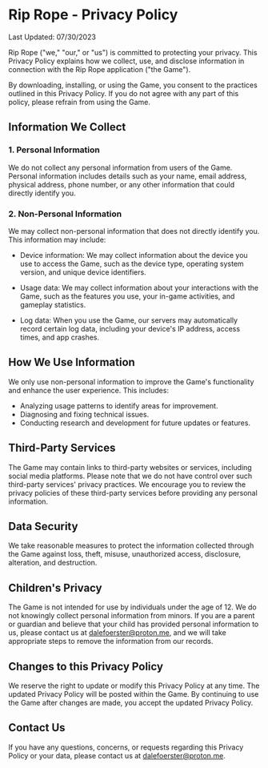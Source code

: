 # Rip Rope - Privacy Policy

Last Updated: 07/30/2023

Rip Rope ("we," "our," or "us") is committed to protecting your privacy. This Privacy Policy explains how we collect, use, and disclose information in connection with the Rip Rope application ("the Game").

By downloading, installing, or using the Game, you consent to the practices outlined in this Privacy Policy. If you do not agree with any part of this policy, please refrain from using the Game.

## Information We Collect

### 1. Personal Information

We do not collect any personal information from users of the Game. Personal information includes details such as your name, email address, physical address, phone number, or any other information that could directly identify you.

### 2. Non-Personal Information

We may collect non-personal information that does not directly identify you. This information may include:

- Device information: We may collect information about the device you use to access the Game, such as the device type, operating system version, and unique device identifiers.

- Usage data: We may collect information about your interactions with the Game, such as the features you use, your in-game activities, and gameplay statistics.

- Log data: When you use the Game, our servers may automatically record certain log data, including your device's IP address, access times, and app crashes.

## How We Use Information

We only use non-personal information to improve the Game's functionality and enhance the user experience. This includes:

- Analyzing usage patterns to identify areas for improvement.
- Diagnosing and fixing technical issues.
- Conducting research and development for future updates or features.

## Third-Party Services

The Game may contain links to third-party websites or services, including social media platforms. Please note that we do not have control over such third-party services' privacy practices. We encourage you to review the privacy policies of these third-party services before providing any personal information.

## Data Security

We take reasonable measures to protect the information collected through the Game against loss, theft, misuse, unauthorized access, disclosure, alteration, and destruction.

## Children's Privacy

The Game is not intended for use by individuals under the age of 12. We do not knowingly collect personal information from minors. If you are a parent or guardian and believe that your child has provided personal information to us, please contact us at [dalefoerster@proton.me](mailto:dalefoerster@proton.me), and we will take appropriate steps to remove the information from our records.

## Changes to this Privacy Policy

We reserve the right to update or modify this Privacy Policy at any time. The updated Privacy Policy will be posted within the Game. By continuing to use the Game after changes are made, you accept the updated Privacy Policy.

## Contact Us

If you have any questions, concerns, or requests regarding this Privacy Policy or your data, please contact us at [dalefoerster@proton.me](mailto:dalefoerster@proton.me).
